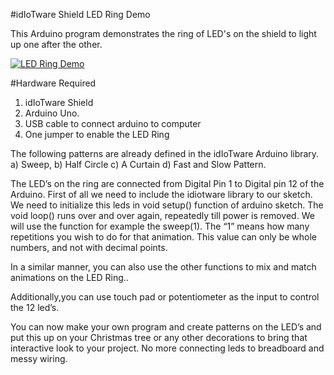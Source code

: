 #idIoTware Shield LED Ring Demo

This Arduino program demonstrates the ring of LED's on the shield to light up one after the other.

[![LED Ring Demo](http://img.youtube.com/vi/NEE72VXsWSE/0.jpg)](https://www.youtube.com/watch?v=NEE72VXsWSE)

#Hardware Required
1. idIoTware Shield
2. Arduino Uno.
3. USB cable to connect arduino  to computer
4. One jumper to enable the LED Ring

The following patterns are already defined in the idIoTware Arduino library.
a) Sweep,
b) Half Circle
c) A Curtain
d) Fast and Slow Pattern.


The LED’s on the ring are connected from Digital Pin 1 to Digital pin 12 of the Arduino.
First of all we need to include the idiotware library to our sketch.
We need to initialize this leds in void setup() function of arduino sketch.
The void loop() runs over and over again, repeatedly till power is removed. 
We will use the function for example the sweep(1). 
The “1” means how many repetitions you wish to do for that animation.
This value can only be whole numbers, and not with decimal points. 


In a similar manner, you can also use the other functions to mix and match animations on the LED Ring..


Additionally,you can use touch pad or potentiometer as the input to control the 12 led’s.




You can now make your own program and create patterns on the LED’s and put this up on your Christmas tree
or any other decorations to bring that interactive look to your project. 
No more connecting leds to breadboard and messy wiring.





